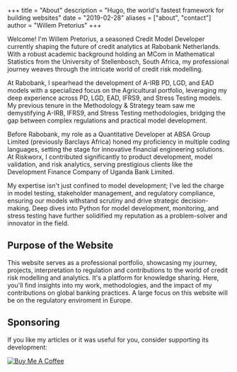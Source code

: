 +++
title = "About"
description = "Hugo, the world's fastest framework for building websites"
date = "2019-02-28"
aliases = ["about", "contact"]
author = "Willem Pretorius"
+++

Welcome! I'm Willem Pretorius, a seasoned Credit Model Developer currently shaping the future of credit analytics at Rabobank Netherlands. With a robust academic background holding an MCom in Mathematical Statistics from the University of Stellenbosch, South Africa, my professional journey weaves through the intricate world of credit risk modelling.

At Rabobank, I spearhead the development of A-IRB PD, LGD, and EAD models with a specialized focus on the Agricultural portfolio, leveraging my deep experience across PD, LGD, EAD, IFRS9, and Stress Testing models. My previous tenure in the Methodology & Strategy team saw me demystifying A-IRB, IFRS9, and Stress Testing methodologies, bridging the gap between complex regulations and practical model development.

Before Rabobank, my role as a Quantitative Developer at ABSA Group Limited (previously Barclays Africa) honed my proficiency in multiple coding languages, setting the stage for innovative financial engineering solutions. At Riskworx, I contributed significantly to product development, model validation, and risk analytics, serving prestigious clients like the Development Finance Company of Uganda Bank Limited.

My expertise isn't just confined to model development; I've led the charge in model testing, stakeholder management, and regulatory compliance, ensuring our models withstand scrutiny and drive strategic decision-making. Deep dives into Python for model development, monitoring, and stress testing have further solidified my reputation as a problem-solver and innovator in the field.

## Purpose of the Website

This website serves as a professional portfolio, showcasing my journey, projects, interpretation to regulation and contributions to the world of credit risk modelling and analytics. It's a platform for knowledge sharing. Here, you'll find insights into my work, methodologies, and the impact of my contributions on global banking practices. A large focus on this website will be on the regulatory enviroment in Europe. 

## Sponsoring

If you like my articles or it was useful for you, consider supporting its development:

[![Buy Me A Coffee](https://cdn.buymeacoffee.com/buttons/default-green.png)](https://www.buymeacoffee.com/wlpretorius)

